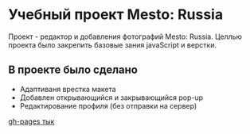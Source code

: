 # Учебный проект Mesto: Russia

Проект - редактор и добавления фотографий Mesto: Russia. Целлью проекта было закрепить базовые зания javaScript и верстки.

## В проекте было сделано 

- Адаптиваня врестка макета
- Добавлен открывающийся и закрывающийся pop-up
- Редактирование профиля (без отправки на сервер)

[gh-pages тык](https://polezhaevr.github.io/mesto/)
